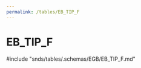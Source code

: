 ```yaml
---
permalink: /tables/EB_TIP_F
---
```

# EB\_TIP\_F
<!-- SPDX-License-Identifier: MPL-2.0 -->

<!-- ATTENTION : Ne pas supprimer ou modifier la ligne ci-dessous -->
#include "snds/tables/.schemas/EGB/EB_TIP_F.md"
<!-- ATTENTION : Ne pas supprimer ou modifier la ligne ci-dessus -->
